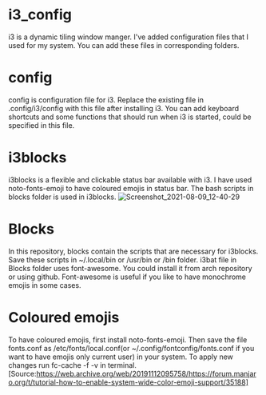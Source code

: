# i3_config
i3 is a dynamic tiling window manger. I've added configuration files that I used for my system. You can add these files in corresponding folders.

# config
config is configuration file for i3. Replace the existing file in .config/i3/config with this file after installing i3. You can add keyboard shortcuts and some functions that should run when i3 is started, could be specified in this file.

# i3blocks
i3blocks is a flexible and clickable status bar available with i3. I have used noto-fonts-emoji to have coloured emojis in status bar. The bash scripts in blocks folder is used in i3blocks.
![Screenshot_2021-08-09_12-40-29](https://user-images.githubusercontent.com/46030987/128672030-07c8fe44-70ee-4f70-9692-d2131be9be0b.png)

# Blocks
In this repository, blocks contain the scripts that are necessary for i3blocks. Save these scripts in ~/.local/bin or /usr/bin or /bin folder. i3bat file in Blocks folder uses font-awesome. You could install it from arch repository or using github. Font-awesome is useful if you like to have monochrome emojis in some cases.

# Coloured emojis
To have coloured emojis, first install noto-fonts-emoji. Then save the file fonts.conf as /etc/fonts/local.conf(or ~/.config/fontconfig/fonts.conf if you want to have emojis only current user) in your system. To apply new changes run fc-cache -f -v in terminal.
[Source:https://web.archive.org/web/20191112095758/https://forum.manjaro.org/t/tutorial-how-to-enable-system-wide-color-emoji-support/35188]
